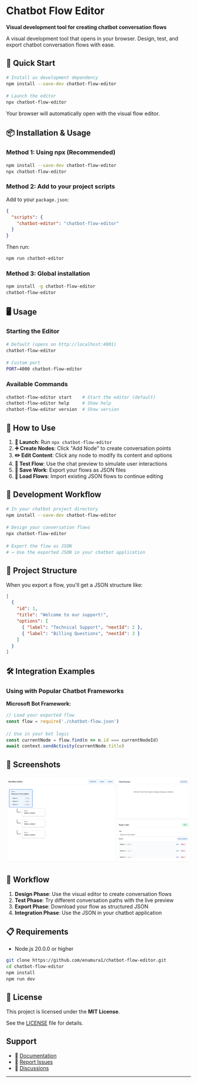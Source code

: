 # Chatbot Flow Editor

**Visual development tool for creating chatbot conversation flows**

A visual development tool that opens in your browser. Design, test, and export chatbot conversation flows with ease.

## 🚀 Quick Start

```bash
# Install as development dependency
npm install --save-dev chatbot-flow-editor

# Launch the editor
npx chatbot-flow-editor
```

Your browser will automatically open with the visual flow editor.

## 📦 Installation & Usage

### Method 1: Using npx (Recommended)
```bash
npm install --save-dev chatbot-flow-editor
npx chatbot-flow-editor
```

### Method 2: Add to your project scripts
Add to your `package.json`:
```json
{
  "scripts": {
    "chatbot-editor": "chatbot-flow-editor"
  }
}
```

Then run:
```bash
npm run chatbot-editor
```

### Method 3: Global installation
```bash
npm install -g chatbot-flow-editor
chatbot-flow-editor
```

## 🖥️ Usage

### Starting the Editor
```bash
# Default (opens on http://localhost:4001)
chatbot-flow-editor

# Custom port
PORT=4000 chatbot-flow-editor
```

### Available Commands
```bash
chatbot-flow-editor start    # Start the editor (default)
chatbot-flow-editor help     # Show help
chatbot-flow-editor version  # Show version
```

## 🎯 How to Use

1. **🚀 Launch**: Run `npx chatbot-flow-editor`
2. **➕ Create Nodes**: Click "Add Node" to create conversation points
3. **✏️ Edit Content**: Click any node to modify its content and options
4. **🧪 Test Flow**: Use the chat preview to simulate user interactions
5. **💾 Save Work**: Export your flows as JSON files
6. **📂 Load Flows**: Import existing JSON flows to continue editing

## 🔧 Development Workflow

```bash
# In your chatbot project directory
npm install --save-dev chatbot-flow-editor

# Design your conversation flows
npx chatbot-flow-editor

# Export the flow as JSON
# → Use the exported JSON in your chatbot application
```

## 📁 Project Structure

When you export a flow, you'll get a JSON structure like:

```json
[
  {
    "id": 1,
    "title": "Welcome to our support!",
    "options": [
      { "label": "Technical Support", "nextId": 2 },
      { "label": "Billing Questions", "nextId": 3 }
    ]
  }
]
```

## 🛠️ Integration Examples

### Using with Popular Chatbot Frameworks

**Microsoft Bot Framework:**
```javascript
// Load your exported flow
const flow = require('./chatbot-flow.json')

// Use in your bot logic
const currentNode = flow.find(n => n.id === currentNodeId)
await context.sendActivity(currentNode.title)
```

## 🎨 Screenshots

![alt text](chatbot-flow-editor.webp)

## 🔄 Workflow

1. **Design Phase**: Use the visual editor to create conversation flows
2. **Test Phase**: Try different conversation paths with the live preview  
3. **Export Phase**: Download your flow as structured JSON
4. **Integration Phase**: Use the JSON in your chatbot application

## 📋 Requirements

- Node.js 20.0.0 or higher

```bash
git clone https://github.com/enumura1/chatbot-flow-editor.git
cd chatbot-flow-editor
npm install
npm run dev
```

## 📄 License

This project is licensed under the **MIT License**.

See the [LICENSE](./LICENSE) file for details.

## Support

- 📖 [Documentation](https://github.com/enumura1/chatbot-flow-editor)
- 🐛 [Report Issues](https://github.com/enumura1/chatbot-flow-editor/issues)
- 💬 [Discussions](https://github.com/enumura1/chatbot-flow-editor/discussions)

---
